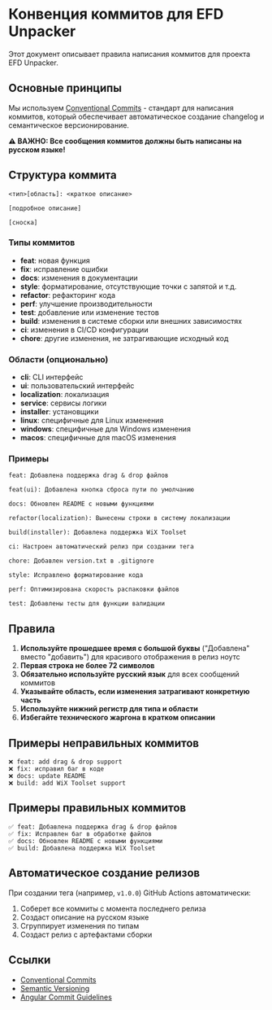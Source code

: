 # Конвенция коммитов для EFD Unpacker

Этот документ описывает правила написания коммитов для проекта EFD Unpacker.

## Основные принципы

Мы используем [Conventional Commits](https://www.conventionalcommits.org/) - стандарт для написания коммитов, который обеспечивает автоматическое создание changelog и семантическое версионирование.

**⚠️ ВАЖНО: Все сообщения коммитов должны быть написаны на русском языке!**

## Структура коммита

```
<тип>[область]: <краткое описание>

[подробное описание]

[сноска]
```

### Типы коммитов

- **feat**: новая функция
- **fix**: исправление ошибки
- **docs**: изменения в документации
- **style**: форматирование, отсутствующие точки с запятой и т.д.
- **refactor**: рефакторинг кода
- **perf**: улучшение производительности
- **test**: добавление или изменение тестов
- **build**: изменения в системе сборки или внешних зависимостях
- **ci**: изменения в CI/CD конфигурации
- **chore**: другие изменения, не затрагивающие исходный код

### Области (опционально)

- **cli**: CLI интерфейс
- **ui**: пользовательский интерфейс
- **localization**: локализация
- **service**: сервисы логики
- **installer**: установщики
- **linux**: специфичные для Linux изменения
- **windows**: специфичные для Windows изменения
- **macos**: специфичные для macOS изменения

### Примеры

```
feat: Добавлена поддержка drag & drop файлов

feat(ui): Добавлена кнопка сброса пути по умолчанию

docs: Обновлен README с новыми функциями

refactor(localization): Вынесены строки в систему локализации

build(installer): Добавлена поддержка WiX Toolset

ci: Настроен автоматический релиз при создании тега

chore: Добавлен version.txt в .gitignore

style: Исправлено форматирование кода

perf: Оптимизирована скорость распаковки файлов

test: Добавлены тесты для функции валидации
```

## Правила

1. **Используйте прошедшее время с большой буквы** ("Добавлена" вместо "добавить") для красивого отображения в релиз ноутс
2. **Первая строка не более 72 символов**
3. **Обязательно используйте русский язык** для всех сообщений коммитов
4. **Указывайте область, если изменения затрагивают конкретную часть**
5. **Используйте нижний регистр для типа и области**
6. **Избегайте технического жаргона в кратком описании**

## Примеры неправильных коммитов

```
❌ feat: add drag & drop support
❌ fix: исправил баг в коде
❌ docs: update README
❌ build: add WiX Toolset support
```

## Примеры правильных коммитов

```
✅ feat: Добавлена поддержка drag & drop файлов
✅ fix: Исправлен баг в обработке файлов
✅ docs: Обновлен README с новыми функциями
✅ build: Добавлена поддержка WiX Toolset
```

## Автоматическое создание релизов

При создании тега (например, `v1.0.0`) GitHub Actions автоматически:
1. Соберет все коммиты с момента последнего релиза
2. Создаст описание на русском языке
3. Сгруппирует изменения по типам
4. Создаст релиз с артефактами сборки

## Ссылки

- [Conventional Commits](https://www.conventionalcommits.org/)
- [Semantic Versioning](https://semver.org/)
- [Angular Commit Guidelines](https://github.com/angular/angular/blob/main/CONTRIBUTING.md#-commit-message-format) 